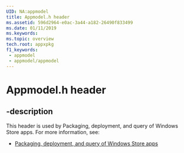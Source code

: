 ```yaml
---
UID: NA:appmodel
title: Appmodel.h header
ms.assetid: 596d2964-e0ac-3a44-a182-26490f833499
ms.date: 01/11/2019
ms.keywords: 
ms.topic: overview
tech.root: appxpkg
f1_keywords:
 - appmodel
 - appmodel/appmodel
---
```


# Appmodel.h header


## -description

This header is used by Packaging, deployment, and query of Windows Store apps. For more information, see:

- [Packaging, deployment, and query of Windows Store apps](../_appxpkg/index.md)

